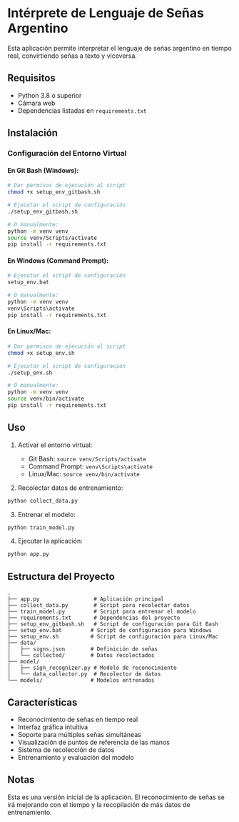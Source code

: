# Intérprete de Lenguaje de Señas Argentino

Esta aplicación permite interpretar el lenguaje de señas argentino en tiempo real, convirtiendo señas a texto y viceversa.

## Requisitos

- Python 3.8 o superior
- Cámara web
- Dependencias listadas en `requirements.txt`

## Instalación

### Configuración del Entorno Virtual

#### En Git Bash (Windows):
```bash
# Dar permisos de ejecución al script
chmod +x setup_env_gitbash.sh

# Ejecutar el script de configuración
./setup_env_gitbash.sh

# O manualmente:
python -m venv venv
source venv/Scripts/activate
pip install -r requirements.txt
```

#### En Windows (Command Prompt):
```bash
# Ejecutar el script de configuración
setup_env.bat

# O manualmente:
python -m venv venv
venv\Scripts\activate
pip install -r requirements.txt
```

#### En Linux/Mac:
```bash
# Dar permisos de ejecución al script
chmod +x setup_env.sh

# Ejecutar el script de configuración
./setup_env.sh

# O manualmente:
python -m venv venv
source venv/bin/activate
pip install -r requirements.txt
```

## Uso

1. Activar el entorno virtual:
   - Git Bash: `source venv/Scripts/activate`
   - Command Prompt: `venv\Scripts\activate`
   - Linux/Mac: `source venv/bin/activate`

2. Recolectar datos de entrenamiento:
```bash
python collect_data.py
```

3. Entrenar el modelo:
```bash
python train_model.py
```

4. Ejecutar la aplicación:
```bash
python app.py
```

## Estructura del Proyecto

```
.
├── app.py                 # Aplicación principal
├── collect_data.py        # Script para recolectar datos
├── train_model.py         # Script para entrenar el modelo
├── requirements.txt       # Dependencias del proyecto
├── setup_env_gitbash.sh   # Script de configuración para Git Bash
├── setup_env.bat         # Script de configuración para Windows
├── setup_env.sh          # Script de configuración para Linux/Mac
├── data/
│   ├── signs.json        # Definición de señas
│   └── collected/        # Datos recolectados
├── model/
│   ├── sign_recognizer.py # Modelo de reconocimiento
│   └── data_collector.py  # Recolector de datos
└── models/               # Modelos entrenados
```

## Características

- Reconocimiento de señas en tiempo real
- Interfaz gráfica intuitiva
- Soporte para múltiples señas simultáneas
- Visualización de puntos de referencia de las manos
- Sistema de recolección de datos
- Entrenamiento y evaluación del modelo

## Notas

Esta es una versión inicial de la aplicación. El reconocimiento de señas se irá mejorando con el tiempo y la recopilación de más datos de entrenamiento. 